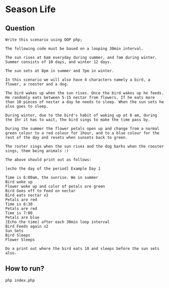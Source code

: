 # Season Life

## Question
    Write this scenario using OOP php;

    The following code must be based on a looping 30min interval.

    The sun rises at 6am everyday during summer, and 7am during winter. Summer consists of 10 days, and winter 12 days.

    The sun sets at 8pm in summer and 7pm in winter.

    In this scenario we will also have 4 characters namely a bird, a flower, a rooster and a dog.

    The bird wakes up when the sun rises. Once the bird wakes up he feeds. He randomly eats between 5-15 nectar from flowers. If he eats more than 10 pieces of nectar a day he needs to sleep. When the sun sets he also goes to sleep.
    
    During winter, due to the bird's habit of waking up at 6 am, during the 1hr it has to wait, the bird sings to make the time pass by.

    During the summer the flower petals open up and change from a normal green colour to a red colour for 1hour, and to a blue colour for the rest of the day and resets when sunsets back to green.

    The roster sings when the sun rises and the dog barks when the rooster sings, them being animals :)

    The above should print out as follows:

    [echo the day of the period] Example Day 1

    Time is 6:00am, the sunrise. We in summer
    Bird woke up
    Flower woke up and color of petals are green
    Bird Goes off to Feed on nectar
    Bird eats nectar x2
    Petals are red
    Time is 6:30
    Petals are red
    Time is 7:00
    Petals are blue
    [Echo the time] after each 30min loop interval
    Bird Feeds again x2
    Sun Sets
    Bird Sleeps
    Flower Sleeps

    Do a print out where the bird eats 10 and sleeps before the sun sets also.

## How to run?
```bash
php index.php
```